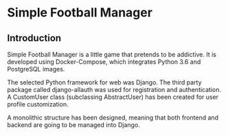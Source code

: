 # Simple Football Manager

## Introduction

Simple Football Manager is a little game that pretends to be addictive. It is developed using Docker-Compose, which integrates Python 3.6 and PostgreSQL images.

The selected Python framework for web was Django. The third party package called django-allauth was used for registration and authentication. A CustomUser class (subclassing AbstractUser) has been created for user profile customization.

A monolithic structure has been designed, meaning that both frontend and backend are going to be managed into Django.
